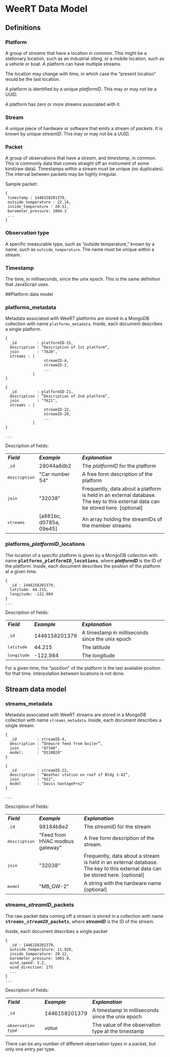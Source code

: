 # WeeRT Data Model
## Definitions
### Platform
A group of *streams* that have a location in common. This might be a stationary location, such 
as an industrial siting, or a mobile location, such as a vehicle or boat. A platform can have multiple streams.

The location may change with time, in which case the “present location” would be the last location.

A platform is identified by a unique *platformID*. This may or may not be a UUID.

A platform has zero or more streams associated with it.

### Stream
A unique piece of hardware or software that emits a stream of *packets*. 
It is known by unique *streamID*. This may or may not be a UUID.
 
### Packet
A group of observations that have a *stream*, and *timestamp*, in common. 
This is commonly data that comes straight off an instrument of some kind(raw data). 
Timestamps within a stream must be unique (no duplicates).
The interval between packets may be highly irregular.

Sample packet:

    {
     timestamp : 1446158201379,
     outside_temperature : 22.14,
     inside_temperature : 20.51,
     barometer_pressure: 1004.2
     ...
    }

### Observation type
A specific measurable type, such as “outside temperature,” known by a name, such as `outside_temperature`. 
The name must be unique within a stream. 

### Timestamp
The time, in milliseconds, since the unix epoch. This is the same definition that JavaScript uses. 


##Platform data model

### platforms_metadata

Metadata associated with WeeRT platforms are stored in a MongoDB collection with name `platforms_metadata`. 
Inside, each document describes a single platform.

    {
      _id         : platformID-15,
      description : “Description of 1st platform”,
      join        : "7620",
      streams : [
                     streamID-4, 
                     streamID-2,
                     ...
                ]
    }
    
    {
      _id         : platformID-21,
      description : “Description of 2nd platform”,
      join        : "7621",
      streams : [
                     streamID-22, 
                     streamID-29,
                     ...
                ]
    }

    ...
    
Description of fields:
<table>
  <tr style="font-style:italic; font-weight:bold">
    <td>Field</td><td>Example</td><td>Explanation</td>
  <tr>
    <td style="font-family:monospace">_id</td><td>28044a8db2</td><td>The <i>platformID</i> for the platform</td>
  </tr>
  <tr>
    <td style="font-family:monospace">description</td><td>"Car number 54"</td><td>A free form description of the platform</td>
  </tr>
  <tr>
    <td style="font-family:monospace">join</td><td>"32038"</td><td>Frequently, data about a platform is held in
     an external database. The key to this external data can be stored here. [optional]</td>
  </tr>
  <tr>
    <td style="font-family:monospace">streams</td><td>[a881bc, d0785a, 09e45]</td><td>An array holding 
    the streamIDs of the member streams</td>
  </tr>
</table>

### platforms_<i>platformID</i>_locations

The location of a specific platform is given by a MongoDB collection with 
name <span style="font-family:monospace; font-weight:bold">platforms_<i>platformID</i>_locations</span>, where
<i><b>platformID</b></i> is the ID of the platform. Inside, each document describes the position of the
platform at a given time.

    {
      _id : 1446158201379,
      latitude: 44.215,
      longitude: -122.984
    }
    ...

Description of fields:
<table>
  <tr style="font-style:italic; font-weight:bold">
    <td>Field</td><td>Example</td><td>Explanation</td>
  <tr>
    <td style="font-family:monospace">_id</td><td>1446158201379</td><td>A timestamp in milliseconds since the unix epoch</td>
  </tr>
  <tr>
    <td style="font-family:monospace">latitude</td><td>44.215</td><td>The latitude</td>
  </tr>
  <tr>
    <td style="font-family:monospace">longitude</td><td>-122.984</td><td>The longitude</td>
  </tr>
</table>

For a given time, the "position" of the platform is the last available position for that time. Interpolation between
locations is not done.

## Stream data model

### streams_metadata

Metadata associated with WeeRT streams are stored in a MongoDB collection with name `streams_metadata`. 
Inside, each document describes a single stream:

    {
      _id         : streamID-4,
      description : “Onewire feed from boiler”,
      join        : "87340",
      model:      : "DS18B20"
    }
    
    {
      _id         : streamID-22,
      description : “Weather station on roof of Bldg J-42”,
      join        : "912",
      model       : "Davis VantagePro2"
    }

    ...
    
Description of fields:
<table>
  <tr style="font-style:italic; font-weight:bold">
    <td>Field</td><td>Example</td><td>Explanation</td>
  <tr>
    <td style="font-family:monospace">_id</td><td>98184b8e2</td><td>The <i>streamID</i> for the stream</td>
  </tr>
  <tr>
    <td style="font-family:monospace">description</td><td>"Feed from HVAC modbus gateway"</td><td>A free form description of the stream.</td>
  </tr>
  <tr>
    <td style="font-family:monospace">join</td><td>"32038"</td><td>Frequently, data about a stream is held in
     an external database. The key to this external data can be stored here. [optional]</td>
  </tr>
  <tr>
    <td style="font-family:monospace">model</td><td>"MB_GW-2"</td><td>A string with the hardware name [optional]</td>
  </tr>
</table>

### streams_<i>streamID</i>_packets

The raw packet data coming off a stream is stored in a collection with name
<span style="font-family:monospace; font-weight:bold">streams_<i>streamID</i>_packets</span>, where
<i><b>streamID</b></i> is the ID of the stream. 

Inside, each document describes a single packet

    {
      _id : 1446158201379,
      outside_temperature: 11.928,
      inside_temperature: 20.12,
      barometer_pressure: 1001.9,
      wind_speed: 3.2,
      wind_direction: 275
      ...
    }
    ...

Description of fields:
<table>
  <tr style="font-style:italic; font-weight:bold">
    <td>Field</td><td>Example</td><td>Explanation</td>
  <tr>
    <td style="font-family:monospace">_id</td><td>1446158201379</td><td>A timestamp in milliseconds since the unix epoch</td>
  </tr>
  <tr>
    <td style="font-family:monospace"><i>observation type</i></td><td><i>value</i></td><td>The value of the observation type at the timestamp</td>
  </tr>
</table>

There can be any number of different observation types in a packet, but only one entry per type. 